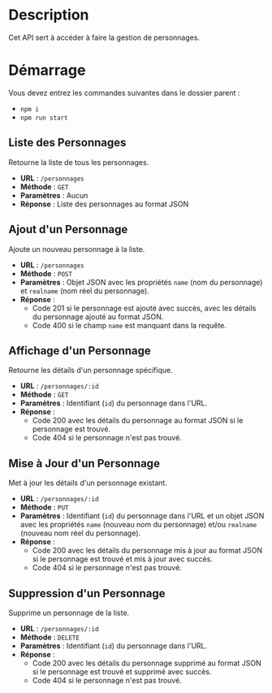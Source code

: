 # Description
Cet API sert à accéder à faire la gestion de personnages.

# Démarrage
Vous devez entrez les commandes suivantes dans le dossier parent :
- `npm i`
- `npm run start`

## Liste des Personnages

Retourne la liste de tous les personnages.

- **URL** : `/personnages`
- **Méthode** : `GET`
- **Paramètres** : Aucun
- **Réponse** : Liste des personnages au format JSON

## Ajout d'un Personnage

Ajoute un nouveau personnage à la liste.

- **URL** : `/personnages`
- **Méthode** : `POST`
- **Paramètres** : Objet JSON avec les propriétés `name` (nom du personnage) et `realname` (nom réel du personnage).
- **Réponse** :
  - Code 201 si le personnage est ajouté avec succès, avec les détails du personnage ajouté au format JSON.
  - Code 400 si le champ `name` est manquant dans la requête.

## Affichage d'un Personnage

Retourne les détails d'un personnage spécifique.

- **URL** : `/personnages/:id`
- **Méthode** : `GET`
- **Paramètres** : Identifiant (`id`) du personnage dans l'URL.
- **Réponse** :
  - Code 200 avec les détails du personnage au format JSON si le personnage est trouvé.
  - Code 404 si le personnage n'est pas trouvé.

## Mise à Jour d'un Personnage

Met à jour les détails d'un personnage existant.

- **URL** : `/personnages/:id`
- **Méthode** : `PUT`
- **Paramètres** : Identifiant (`id`) du personnage dans l'URL et un objet JSON avec les propriétés `name` (nouveau nom du personnage) et/ou `realname` (nouveau nom réel du personnage).
- **Réponse** :
  - Code 200 avec les détails du personnage mis à jour au format JSON si le personnage est trouvé et mis à jour avec succès.
  - Code 404 si le personnage n'est pas trouvé.

## Suppression d'un Personnage

Supprime un personnage de la liste.

- **URL** : `/personnages/:id`
- **Méthode** : `DELETE`
- **Paramètres** : Identifiant (`id`) du personnage dans l'URL.
- **Réponse** :
  - Code 200 avec les détails du personnage supprimé au format JSON si le personnage est trouvé et supprimé avec succès.
  - Code 404 si le personnage n'est pas trouvé.

